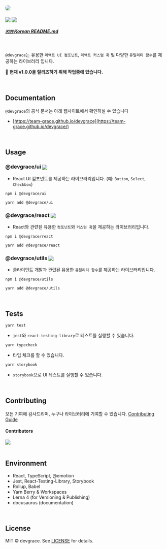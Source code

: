 # <a href="https://team-grace.github.io/devgrace/" target="_blank"><img src="https://github.com/Team-Grace/devgrace/assets/64779472/276a5a68-160f-4bf4-8df6-d2d8d663d9b0" style="border-radius: 6px" /></a>

<p>
  <img align="center" src="https://img.shields.io/badge/license-MIT-blue.svg">
  <img align="center" src="https://hits.seeyoufarm.com/api/count/incr/badge.svg?url=https%3A%2F%2Fgithub.com%2FTeam-Grace%2Fdevgrace&count_bg=%2379C83D&title_bg=%23555555&icon=&icon_color=%23E7E7E7&title=hits&edge_flat=false"/>
</p>

##### [🇰🇷 Korean README.md](./README.ko.md)

<br />

`@devgrace`는 유용한 `리액트 UI 컴포넌트`, `리액트 커스텀 훅` 및 다양한 `유틸리티 함수`를 제공하는 라이브러리 입니다.

🙏 <b>현재 v1.0.0을 릴리즈하기 위해 작업중에 있습니다.</b>

<br />

## Documentation
`@devgrace`의 공식 문서는 아래 웹사이트에서 확인하실 수 있습니다
- [https://team-grace.github.io/devgrace](https://team-grace.github.io/devgrace/)

<br />

## Usage

### @devgrace/ui <img align="center" src="https://img.shields.io/npm/v/@devgrace/ui.svg" />
  
- React UI 컴포넌트를 제공하는 라이브러리입니다. (예: `Button`, `Select`, `Checkbox`) 

```shell
npm i @devgrace/ui
```

```shell
yarn add @devgrace/ui
```

### @devgrace/react <img align="center" src="https://img.shields.io/npm/v/@devgrace/react.svg" />

- React와 관련된 유용한 `컴포넌트`와 `커스텀 훅`을 제공하는 라이브러리입니다.

```shell
npm i @devgrace/react
```

```shell
yarn add @devgrace/react
```

### @devgrace/utils <img align="center" src="https://img.shields.io/npm/v/@devgrace/utils.svg" />

- 클라이언트 개발과 관련된 유용한 `유틸리티 함수`를 제공하는 라이브러리입니다.

```shell
npm i @devgrace/utils
```

```shell
yarn add @devgrace/utils
```

<br />

## Tests

```shell
yarn test
```
- `jest`와 `react-testing-library`로 테스트를 실행할 수 있습니다.
```shell
yarn typecheck
```
- 타입 체크를 할 수 있습니다.
```shell
yarn storybook
```
- `storybook`으로 UI 테스트를 실행할 수 있습니다.

<br />

## Contributing
모든 기여에 감사드리며, 누구나 라이브러리에 기여할 수 있습니다.
[Contributing Guide](./.github/CONTRIBUTING.md)

#### Contributors
<a href="https://github.com/Team-Grace/devgrace/graphs/contributors">
  <img src="https://contrib.rocks/image?repo=Team-Grace/devgrace">
</a>

<br />
<br />

## Environment
- React, TypeScript, @emotion
- Jest, React-Testing-Library, Storybook
- Rollup, Babel
- Yarn Berry & Workspaces
- Lerna 4 (for Versioning & Publishing)
- docusaurus (documentation)

<br />

## License
MIT © devgrace. See [LICENSE](./LICENSE) for details.

<br />